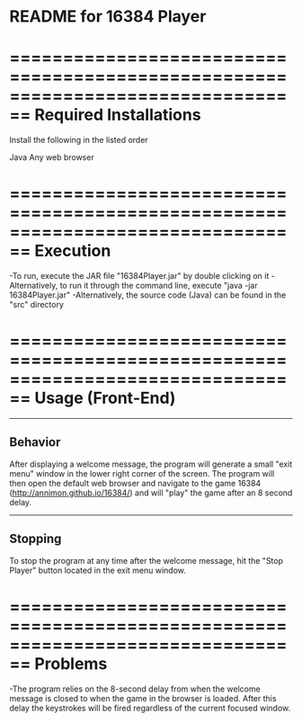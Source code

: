 README for 16384 Player
================================================================================

================================================================================
Required Installations
================================================================================

Install the following in the listed order

Java
Any web browser

================================================================================
Execution
================================================================================
-To run, execute the JAR file "16384Player.jar" by double clicking on it
-Alternatively, to run it through the command line, execute "java -jar 16384Player.jar"
-Alternatively, the source code (Java) can be found in the "src" directory

================================================================================
Usage (Front-End)
================================================================================
--------------------------------------------------------------------------------
Behavior
--------------------------------------------------------------------------------
After displaying a welcome message, the program will generate a small "exit menu" window
in the lower right corner of the screen.  The program will then open the default web
browser and navigate to the game 16384 (http://annimon.github.io/16384/) and will "play"
the game after an 8 second delay.

--------------------------------------------------------------------------------
Stopping
--------------------------------------------------------------------------------
To stop the program at any time after the welcome message, hit the "Stop Player" button
located in the exit menu window.

================================================================================
Problems
================================================================================
-The program relies on the 8-second delay from when the welcome message is closed to when
the game in the browser is loaded.  After this delay the keystrokes will be fired regardless
of the current focused window.